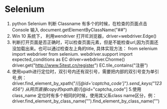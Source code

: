 # Selenium
1. python Selenium 判断 Classname 有多个的时候，在检查的页面点击Console 输入 document.getElementByClassName("##")
2. Win 10 系统下， 利用wendriver 打开IE浏览器，driver=webdriver.Edge()
3. 判断打开页面是否正确时，可以检查页面元素，但是不能检查url,因为页面还没加载出来。也可以通过检查左上角的title, 具体实现方法：
    from selenium import webdriver
    from selenium. webdriver.support import expected_conditions as EC
    driver=webdriver.Chorme()
    driver.get("http://www.5itest.cn/register")
    EC.tile_contains("注册")
4. 使用xpath进行定位时，双引号内还有双引号，需要把内部的双引号变为单引号,例：
    driver.find_element_by_xpath("//*[@id='captcha_code']").send_keys("123456")
    从网页直接copy的xpath是//*[@id="captcha_code"]
5.使用class_name 定位时有多个相同的时候，使用其父系class name区分，例：
    driver.find_element_by_class_name("").find_element_by_class_name("")
 
